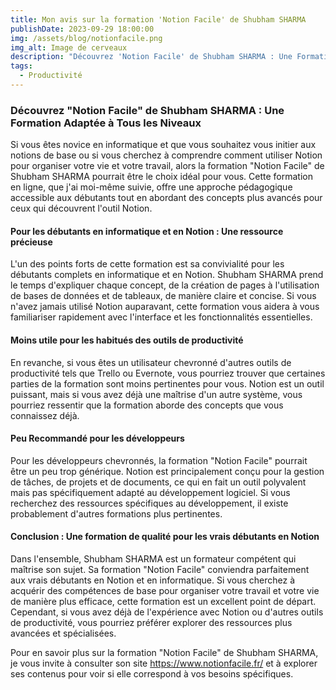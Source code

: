 ```yaml
---
title: Mon avis sur la formation 'Notion Facile' de Shubham SHARMA
publishDate: 2023-09-29 18:00:00
img: /assets/blog/notionfacile.png
img_alt: Image de cerveaux
description: "Découvrez 'Notion Facile' de Shubham SHARMA : Une Formation Adaptée à Tous les Niveaux"
tags:
  - Productivité
---
```


### Découvrez "Notion Facile" de Shubham SHARMA : Une Formation Adaptée à Tous les Niveaux

Si vous êtes novice en informatique et que vous souhaitez vous initier aux notions de base ou si vous cherchez à comprendre comment utiliser Notion pour organiser votre vie et votre travail, alors la formation "Notion Facile" de Shubham SHARMA pourrait être le choix idéal pour vous. Cette formation en ligne, que j'ai moi-même suivie, offre une approche pédagogique accessible aux débutants tout en abordant des concepts plus avancés pour ceux qui découvrent l'outil Notion.

#### Pour les débutants en informatique et en Notion : Une ressource précieuse

L'un des points forts de cette formation est sa convivialité pour les débutants complets en informatique et en Notion. Shubham SHARMA prend le temps d'expliquer chaque concept, de la création de pages à l'utilisation de bases de données et de tableaux, de manière claire et concise. Si vous n'avez jamais utilisé Notion auparavant, cette formation vous aidera à vous familiariser rapidement avec l'interface et les fonctionnalités essentielles.

#### Moins utile pour les habitués des outils de productivité

En revanche, si vous êtes un utilisateur chevronné d'autres outils de productivité tels que Trello ou Evernote, vous pourriez trouver que certaines parties de la formation sont moins pertinentes pour vous. Notion est un outil puissant, mais si vous avez déjà une maîtrise d'un autre système, vous pourriez ressentir que la formation aborde des concepts que vous connaissez déjà.

#### Peu Recommandé pour les développeurs

Pour les développeurs chevronnés, la formation "Notion Facile" pourrait être un peu trop générique. Notion est principalement conçu pour la gestion de tâches, de projets et de documents, ce qui en fait un outil polyvalent mais pas spécifiquement adapté au développement logiciel. Si vous recherchez des ressources spécifiques au développement, il existe probablement d'autres formations plus pertinentes.

#### Conclusion : Une formation de qualité pour les vrais débutants en Notion

Dans l'ensemble, Shubham SHARMA est un formateur compétent qui maîtrise son sujet. Sa formation "Notion Facile" conviendra parfaitement aux vrais débutants en Notion et en informatique. Si vous cherchez à acquérir des compétences de base pour organiser votre travail et votre vie de manière plus efficace, cette formation est un excellent point de départ. Cependant, si vous avez déjà de l'expérience avec Notion ou d'autres outils de productivité, vous pourriez préférer explorer des ressources plus avancées et spécialisées.

Pour en savoir plus sur la formation "Notion Facile" de Shubham SHARMA, je vous invite à consulter son site https://www.notionfacile.fr/ et à explorer ses contenus pour voir si elle correspond à vos besoins spécifiques.
